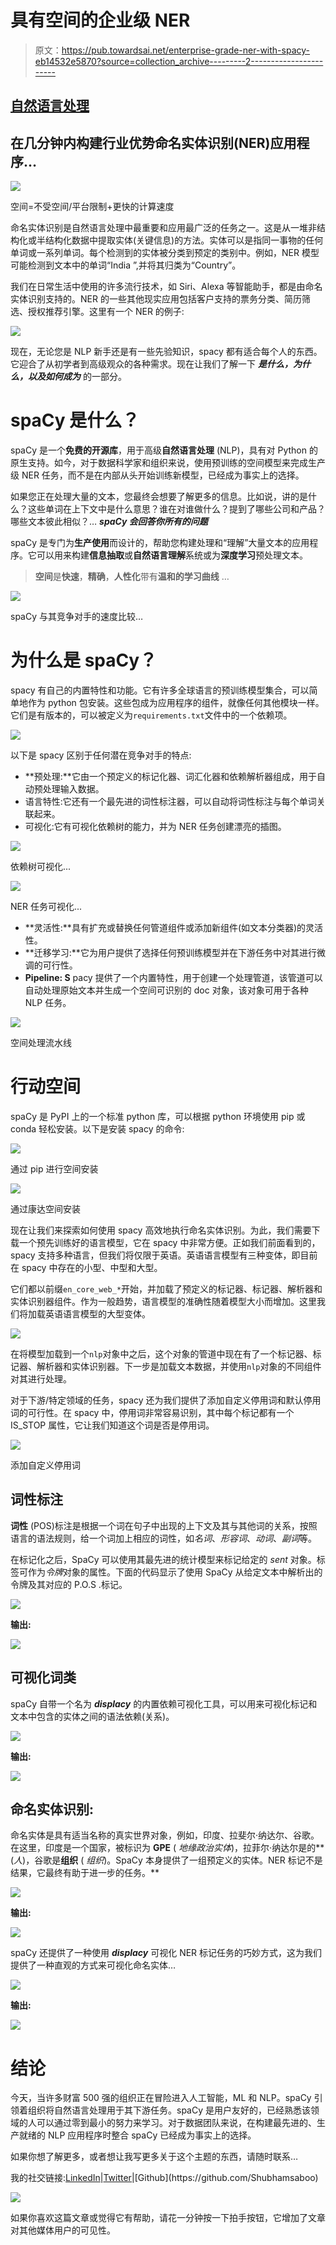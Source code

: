 # 具有空间的企业级 NER

> 原文：<https://pub.towardsai.net/enterprise-grade-ner-with-spacy-eb14532e5870?source=collection_archive---------2----------------------->

## [自然语言处理](https://towardsai.net/p/category/nlp)

## 在几分钟内构建行业优势命名实体识别(NER)应用程序…

![](img/9c141c2b78240d886f6c442249a54be0.png)

空间=不受空间/平台限制+更快的计算速度

命名实体识别是自然语言处理中最重要和应用最广泛的任务之一。这是从一堆非结构化或半结构化数据中提取实体(关键信息)的方法。实体可以是指同一事物的任何单词或一系列单词。每个检测到的实体被分类到预定的类别中。例如，NER 模型可能检测到文本中的单词“India ”,并将其归类为“Country”。

我们在日常生活中使用的许多流行技术，如 Siri、Alexa 等智能助手，都是由命名实体识别支持的。NER 的一些其他现实应用包括客户支持的票务分类、简历筛选、授权推荐引擎。这里有一个 NER 的例子:

![](img/2ad4ff85df521ad94c6371cee0c5a3f1.png)

现在，无论您是 NLP 新手还是有一些先验知识，spacy 都有适合每个人的东西。它迎合了从初学者到高级观众的各种需求。现在让我们了解一下 ***是什么，为什么，以及如何成为*** 的一部分。

# spaCy 是什么？

spaCy 是一个**免费的开源库**，用于高级**自然语言处理** (NLP)，具有对 Python 的原生支持。如今，对于数据科学家和组织来说，使用预训练的空间模型来完成生产级 NER 任务，而不是在内部从头开始训练新模型，已经成为事实上的选择。

如果您正在处理大量的文本，您最终会想要了解更多的信息。比如说，讲的是什么？这些单词在上下文中是什么意思？谁在对谁做什么？提到了哪些公司和产品？哪些文本彼此相似？… ***spaCy 会回答你所有的问题***

spaCy 是专门为**生产使用**而设计的，帮助您构建处理和“理解”大量文本的应用程序。它可以用来构建**信息抽取**或**自然语言理解**系统或为**深度学习**预处理文本。

> **空间**是**快速**，**精确**，**人性化**带有**温和的学习曲线** …

![](img/20918571c2afd04933f2bb97725da8f8.png)

spaCy 与其竞争对手的速度比较…

# 为什么是 spaCy？

spacy 有自己的内置特性和功能。它有许多全球语言的预训练模型集合，可以简单地作为 python 包安装。这些包成为应用程序的组件，就像任何其他模块一样。它们是有版本的，可以被定义为`requirements.txt`文件中的一个依赖项。

![](img/fc6a6b869038ac066a91ff06fff5d841.png)

以下是 spacy 区别于任何潜在竞争对手的特点:

*   **预处理:**它由一个预定义的标记化器、词汇化器和依赖解析器组成，用于自动预处理输入数据。
*   语言特性:它还有一个最先进的词性标注器，可以自动将词性标注与每个单词关联起来。
*   可视化:它有可视化依赖树的能力，并为 NER 任务创建漂亮的插图。

![](img/64ffb57296f89baca2bf4f5f134db8a8.png)

依赖树可视化...

![](img/9607e043719b2dd74680a0603f9ef649.png)

NER 任务可视化...

*   **灵活性:**具有扩充或替换任何管道组件或添加新组件(如文本分类器)的灵活性。
*   **迁移学习:**它为用户提供了选择任何预训练模型并在下游任务中对其进行微调的可行性。
*   **Pipeline: S** pacy 提供了一个内置特性，用于创建一个处理管道，该管道可以自动处理原始文本并生成一个空间可识别的 doc 对象，该对象可用于各种 NLP 任务。

![](img/61749a86283d051d9bb96631a19331b6.png)

空间处理流水线

# 行动空间

spaCy 是 PyPI 上的一个标准 python 库，可以根据 python 环境使用 pip 或 conda 轻松安装。以下是安装 spacy 的命令:

![](img/0d3c0e70d1521822f6b99b835a9c8eed.png)

通过 pip 进行空间安装

![](img/cd56e5769bb37d7ed71cbf1cc0741771.png)

通过康达空间安装

现在让我们来探索如何使用 spacy 高效地执行命名实体识别。为此，我们需要下载一个预先训练好的语言模型，它在 spacy 中非常方便。正如我们前面看到的，spacy 支持多种语言，但我们将仅限于英语。英语语言模型有三种变体，即目前在 spacy 中存在的小型、中型和大型。

它们都以前缀`en_core_web_*`开始，并加载了预定义的标记器、标记器、解析器和实体识别器组件。作为一般趋势，语言模型的准确性随着模型大小而增加。这里我们将加载英语语言模型的大型变体。

![](img/74b708cb97293338d95aec5e0a73dfec.png)

在将模型加载到一个`nlp`对象中之后，这个对象的管道中现在有了一个标记器、标记器、解析器和实体识别器。下一步是加载文本数据，并使用`nlp`对象的不同组件对其进行处理。

对于下游/特定领域的任务，spacy 还为我们提供了添加自定义停用词和默认停用词的可行性。在 spacy 中，停用词非常容易识别，其中每个标记都有一个 IS_STOP 属性，它让我们知道这个词是否是停用词。

![](img/33298fa4cdfd091caa86fcc555ea6591.png)

添加自定义停用词

## 词性标注

**词性** (POS)标注是根据一个词在句子中出现的上下文及其与其他词的关系，按照语言的语法规则，给一个词加上相应的词性，如*名词*、*形容词*、*动词*、*副词*等。

在标记化之后，SpaCy 可以使用其最先进的统计模型来标记给定的 *sent* 对象。标签可作为*令牌*对象的属性。下面的代码显示了使用 SpaCy 从给定文本中解析出的令牌及其对应的 P.O.S .标记。

![](img/0d4e5b445fbeda0fedc817c3e628bb99.png)

**输出:**

![](img/1930efe712c90f287d1dca868dd8e9d6.png)

## 可视化词类

spaCy 自带一个名为 ***displacy*** 的内置依赖可视化工具，可以用来可视化标记和文本中包含的实体之间的语法依赖(关系)。

![](img/c52821b1c78bd38c0248f8dde2a75649.png)

**输出:**

![](img/9c2cd6fdeaf0081405a916f8d159f86f.png)

## 命名实体识别:

命名实体是具有适当名称的真实世界对象，例如，印度、拉斐尔·纳达尔、谷歌。在这里，印度是一个国家，被标识为 **GPE** ( *地缘政治实体*)，拉菲尔·纳达尔是的**(*人*)，谷歌是**组织** ( *组织*)。SpaCy 本身提供了一组预定义的实体。NER 标记不是结果，它最终有助于进一步的任务。**

![](img/d266e8416e39d4506f2ab9eb2f33c3ba.png)

**输出:**

![](img/8191b51127caf48910d604ec81f6b2ed.png)

spaCy 还提供了一种使用 ***displacy*** 可视化 NER 标记任务的巧妙方式，这为我们提供了一种直观的方式来可视化命名实体…

![](img/c2af29aab590d49d9a4c09ee64a1ef82.png)

**输出:**

![](img/08331c49ef091201e5ff53627ca100ae.png)

# 结论

今天，当许多财富 500 强的组织正在冒险进入人工智能，ML 和 NLP。spaCy 引领着组织将自然语言处理用于其下游任务。spaCy 是用户友好的，已经熟悉该领域的人可以通过零到最小的努力来学习。对于数据团队来说，在构建最先进的、生产就绪的 NLP 应用程序时整合 spaCy 已经成为事实上的选择。

如果你想了解更多，或者想让我写更多关于这个主题的东西，请随时联系…

我的社交链接:[LinkedIn](https://www.linkedin.com/in/shubhamsaboo/)|[Twitter](https://twitter.com/Saboo_Shubham_)|[Github](https://github.com/Shubhamsaboo)

![](img/d5d1764b305d8c66db431aefbdb30017.png)

如果你喜欢这篇文章或觉得它有帮助，请花一分钟按一下拍手按钮，它增加了文章对其他媒体用户的可见性。